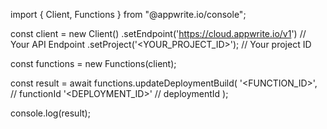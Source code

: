 import { Client, Functions } from "@appwrite.io/console";

const client = new Client()
    .setEndpoint('https://cloud.appwrite.io/v1') // Your API Endpoint
    .setProject('<YOUR_PROJECT_ID>'); // Your project ID

const functions = new Functions(client);

const result = await functions.updateDeploymentBuild(
    '<FUNCTION_ID>', // functionId
    '<DEPLOYMENT_ID>' // deploymentId
);

console.log(result);
